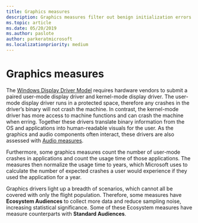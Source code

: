 ```yaml
---
title: Graphics measures
description: Graphics measures filter out benign initialization errors during graphics driver flighting
ms.topic: article
ms.date: 05/20/2019
ms.author: paslote
author: parkeratmicrosoft
ms.localizationpriority: medium
---
```


# Graphics measures

The [Windows Display Driver Model](https://docs.microsoft.com/windows-hardware/drivers/display/roadmap-for-developing-drivers-for-the-windows-vista-display-driver-mo)  requires hardware vendors to submit a paired user-mode display driver and kernel-mode display driver. The user-mode display driver runs in a protected space, therefore any crashes in the driver’s binary will not crash the machine. In contrast, the kernel-mode driver has more access to machine functions and can crash the machine when erring. Together these drivers translate binary information from the OS and applications into human-readable visuals for the user. As the graphics and audio components often interact, these drivers are also assessed with [Audio measures](audio-measures.md).

Furthermore, some graphics measures count the number of user-mode crashes in applications and count the usage time of those applications. The measures then normalize the usage time to years, which Microsoft uses to calculate the number of expected crashes a user would experience if they used the application for a year.

Graphics drivers light up a breadth of scenarios, which cannot all be covered with only the flight population. Therefore, some measures have **Ecosystem Audiences** to collect more data and reduce sampling noise, increasing statistical significance. Some of these Ecosystem measures have measure counterparts with **Standard Audiences**.
